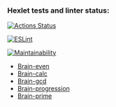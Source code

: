 ### Hexlet tests and linter status:
[![Actions Status](https://github.com/SampetovaN/frontend-project-lvl1/workflows/hexlet-check/badge.svg)](https://github.com/SampetovaN/frontend-project-lvl1/actions)

[![ESLint](https://github.com/SampetovaN/frontend-project-lvl1/actions/workflows/eslint.yml/badge.svg)](https://github.com/SampetovaN/frontend-project-lvl1/actions/workflows/eslint.yml)

[![Maintainability](https://api.codeclimate.com/v1/badges/aaadb52d7f5c79b191f4/maintainability)](https://codeclimate.com/github/SampetovaN/frontend-project-lvl1/maintainability)

 - [Brain-even](https://asciinema.org/a/5cNtRAA8oDNXvt2gn2tcmzGdJ)
 - [Brain-calc](https://asciinema.org/a/H5YcyvBrdeafmfPrjirYMByfO)
 - [Brain-gcd](https://asciinema.org/a/QRpYnuSoUtjfobWmyVmHVPsM9)
 - [Brain-progression](https://asciinema.org/a/onD8HHlKOsnHiMpk5aXSXO0ex)
 - [Brain-prime](https://asciinema.org/a/MHATcnLt9HFZo1BeCcpSoMjKJ)
